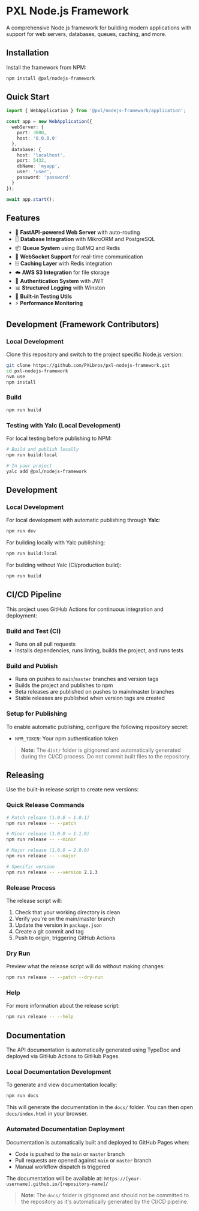 # PXL Node.js Framework

A comprehensive Node.js framework for building modern applications with support for web servers, databases, queues, caching, and more.

## Installation

Install the framework from NPM:

```sh
npm install @pxl/nodejs-framework
```

## Quick Start

```ts
import { WebApplication } from '@pxl/nodejs-framework/application';

const app = new WebApplication({
  webServer: {
    port: 3000,
    host: '0.0.0.0'
  },
  database: {
    host: 'localhost',
    port: 5432,
    dbName: 'myapp',
    user: 'user',
    password: 'password'
  }
});

await app.start();
```

## Features

- 🚀 **FastAPI-powered Web Server** with auto-routing
- 🗄️ **Database Integration** with MikroORM and PostgreSQL
- 📦 **Queue System** using BullMQ and Redis
- 🔄 **WebSocket Support** for real-time communication
- 🗄️ **Caching Layer** with Redis integration
- ☁️ **AWS S3 Integration** for file storage
- 🔐 **Authentication System** with JWT
- 📊 **Structured Logging** with Winston
- 🧪 **Built-in Testing Utils**
- ⚡ **Performance Monitoring**

## Development (Framework Contributors)

### Local Development

Clone this repository and switch to the project specific Node.js version:

```sh
git clone https://github.com/PXLbros/pxl-nodejs-framework.git
cd pxl-nodejs-framework
nvm use
npm install
```

### Build

```sh
npm run build
```

### Testing with Yalc (Local Development)

For local testing before publishing to NPM:

```sh
# Build and publish locally
npm run build:local

# In your project
yalc add @pxl/nodejs-framework
```

## Development

### Local Development

For local development with automatic publishing through **Yalc**:

```sh
npm run dev
```

For building locally with Yalc publishing:

```sh
npm run build:local
```

For building without Yalc (CI/production build):

```sh
npm run build
```

## CI/CD Pipeline

This project uses GitHub Actions for continuous integration and deployment:

### Build and Test (CI)

- Runs on all pull requests
- Installs dependencies, runs linting, builds the project, and runs tests

### Build and Publish

- Runs on pushes to `main`/`master` branches and version tags
- Builds the project and publishes to npm
- Beta releases are published on pushes to main/master branches
- Stable releases are published when version tags are created

### Setup for Publishing

To enable automatic publishing, configure the following repository secret:

- `NPM_TOKEN`: Your npm authentication token

> **Note**: The `dist/` folder is gitignored and automatically generated during the CI/CD process. Do not commit built files to the repository.

## Releasing

Use the built-in release script to create new versions:

### Quick Release Commands

```sh
# Patch release (1.0.0 → 1.0.1)
npm run release -- --patch

# Minor release (1.0.0 → 1.1.0)
npm run release -- --minor

# Major release (1.0.0 → 2.0.0)
npm run release -- --major

# Specific version
npm run release -- --version 2.1.3
```

### Release Process

The release script will:

1. Check that your working directory is clean
2. Verify you're on the main/master branch
3. Update the version in `package.json`
4. Create a git commit and tag
5. Push to origin, triggering GitHub Actions

### Dry Run

Preview what the release script will do without making changes:

```sh
npm run release -- --patch --dry-run
```

### Help

For more information about the release script:

```sh
npm run release -- --help
```

## Documentation

The API documentation is automatically generated using TypeDoc and deployed via GitHub Actions to GitHub Pages.

### Local Documentation Development

To generate and view documentation locally:

```sh
npm run docs
```

This will generate the documentation in the `docs/` folder. You can then open `docs/index.html` in your browser.

### Automated Documentation Deployment

Documentation is automatically built and deployed to GitHub Pages when:

- Code is pushed to the `main` or `master` branch
- Pull requests are opened against `main` or `master` branch
- Manual workflow dispatch is triggered

The documentation will be available at: `https://[your-username].github.io/[repository-name]/`

> **Note**: The `docs/` folder is gitignored and should not be committed to the repository as it's automatically generated by the CI/CD pipeline.
